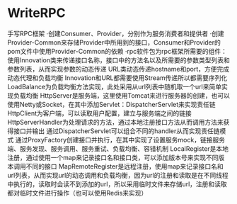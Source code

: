# WriteRPC
手写RPC框架
·创建Consumer、Provider，分别作为服务消费者和提供者
·创建Provider-Common来存储Provider中所用到的接口，Consumer和Provider的pom文件中使用Provider-Common的依赖
·rpc软件包为rpc框架所需要的组件：
  使用Innovation类来传递接口名称，接口中的方法名以及所需要的参数类型列表和参数列表，从而实现参数的动态传递
  URL类动态传递hostname和port，方便完成动态代理和负载均衡
  Innovation和URL都需要使用Stream传递所以都需要序列化
  LoadBalance为负载均衡方法实现，此处采用从url列表中随机取一个url来简单实现负载均衡
  HttpServer是服务端，这里使用Tomcat来进行服务器的创建，也可以使用Netty或Socket，在其中添加Servlet：DispatcherServlet来实现责任链
  HttpClient为客户端，可以读取用户配置，建立与服务端之间的链接
  HttpServerHandler为处理请求的方法，通过本地注册接口方法从而调用方法来获得接口并输出
  通过DispatcherServlet可以组合不同的handler从而实现责任链模式
  通过ProxyFactory创建接口并执行，在其中实现了设置服务mock，链接服务端、服务发现、服务调用、服务重试、负载均衡、容错机制
  LocalRegister是本地注册，通过使用一个map来记录接口名和接口类，可以添加版本号来实现不同版本调用不同的接口
  MapRemoteRegister是远程注册，使用map来记录接口名和url列表，从而实现url的动态调用和负载均衡，因为url的注册和读取是在不同线程中执行的，读取时会读不到添加的url，所以采用临时文件来存储url，注册和读取都对临时文件进行操作（也可以使用Redis来实现）

